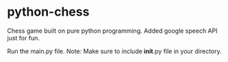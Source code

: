 # python-chess
Chess game built on pure python programming. Added google speech API just for fun.

Run the main.py file.
Note: Make sure to include __init__.py file in your directory.

